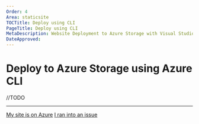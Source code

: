 ```yaml
---
Order: 4
Area: staticsite
TOCTitle: Deploy using CLI
PageTitle: Deploy using CLI
MetaDescription: Website Deployment to Azure Storage with Visual Studio Code
DateApproved:
---
```

# Deploy to Azure Storage using Azure CLI

//TODO

----

<a class="tutorial-next-btn" href="/tutorials/static-website/tailing-logs">My site is on Azure</a> <a class="tutorial-feedback-btn" onclick="reportIssue('node-deployment-staticwebsite', 'deploy-cli')" href="javascript:void(0)">I ran into an issue</a>
